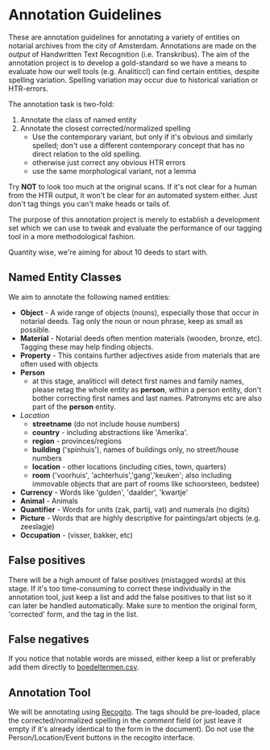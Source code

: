 # Annotation Guidelines

These are annotation guidelines for annotating a variety of entities on
notarial archives from the city of Amsterdam.  Annotations are made on the
*output* of Handwritten Text Recognition (i.e. Transkribus). The aim of the
annotation project is to develop a gold-standard so we have a means to evaluate
how our well tools (e.g. Analiticcl) can find certain entities, despite
spelling variation. Spelling variation may occur due to historical variation or
HTR-errors.

The annotation task is two-fold:

1. Annotate the class of named entity
2. Annotate the closest corrected/normalized spelling
    * Use the contemporary variant, but only if it's obvious and similarly spelled; don't use a different contemporary concept that has no direct relation to the old spelling.
    * otherwise just correct any obvious HTR errors
    * use the same morphological variant, not a lemma

Try **NOT** to look too much at the original scans. If it's not clear for a human from the
HTR output, it won't be clear for an automated system either. Just don't tag
things you can't make heads or tails of.

The purpose of this annotation project is merely to establish a development set which we can use to tweak and
evaluate the performance of our tagging tool in a more methodological fashion.

Quantity wise, we're aiming for about 10 deeds to start with.

## Named Entity Classes

We aim to annotate the following named entities:

* **Object**  - A wide range of objects (nouns), especially those that occur in notarial deeds. Tag only the noun or noun phrase, keep as small as possible.
* **Material** - Notarial deeds often mention materials (wooden, bronze, etc). Tagging these may help finding objects.
* **Property** - This contains further adjectives aside from materials that are often used with objects
* **Person**
    * at this stage, analiticcl will detect first names and family names, please retag the whole entity as **person**,
      within a person entity, don't bother correcting first names and last names. Patronyms etc are also part of the
      **person** entity.
* *Location*
    * **streetname** (do not include house numbers)
    * **country** - including abstractions like 'Amerika'.
    * **region** - provinces/regions
    * **building** ('spinhuis'), names of buildings only, no street/house numbers
    * **location** - other locations (including cities, town, quarters)
    * **room** ('voorhuis', 'achterhuis','gang','keuken'; also including immovable objects that are part of rooms like schoorsteen, bedstee)
* **Currency** - Words like 'gulden', 'daalder', 'kwartje'
* **Animal** - Animals
* **Quantifier** - Words for units (zak, partij, vat) and numerals (no digits)
* **Picture** - Words that are highly descriptive for paintings/art objects (e.g. zeeslagje)
* **Occupation** - (visser, bakker, etc)

## False positives

There will be a high amount of false positives (mistagged words) at this stage. If it's too time-consuming to correct these individually in the annotation tool, just keep a list and add the false positives to that list so it can later be handled
automatically. Make sure to mention the original form, 'corrected' form, and the tag in the list.

## False negatives

If you notice that notable words are missed, either keep a list or preferably add them directly to [boedeltermen.csv](https://github.com/knaw-huc/golden-agents-htr/blob/master/resources/boedeltermen.csv).

## Annotation Tool

We will be annotating using [Recogito](https://recogito.pelagios.org/). The tags should be pre-loaded, place the corrected/normalized spelling in the *comment* field (or just leave it empty if it's already identical to the form in the document). Do not use the Person/Location/Event buttons in the recogito interface.

